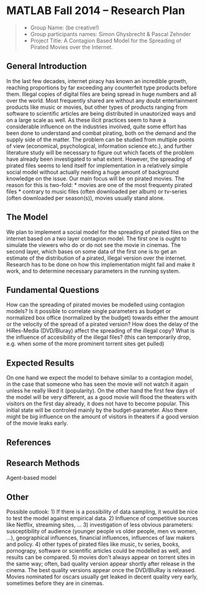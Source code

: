 # MATLAB Fall 2014 – Research Plan 

> * Group Name: (be creative!)
> * Group participants names: Simon Ghysbrecht & Pascal Zehnder
> * Project Title: A Contagion Based Model for the Spreading of Pirated Movies over the Internet.

## General Introduction

In the last few decades, internet piracy has known an incredible growth, reaching proportions by far exceeding any counterfeit type products before them. Illegal copies of digital files are being spread in huge numbers and all over the world. Most frequently shared are without any doubt entertainment products like music or movies, but other types of products ranging from software to scientific articles are being distributed in unautorized ways and on a large scale as well. As these ilicit practices seem to have a considerable influence on the industries involved, quite some effort has been done to understand and combat pirating, both on the demand and the supply side of the matter. The problem can be studied from multiple points of view (economical, psychological, information science etc.), and further literature study will be necessary to figure out which facets of the problem have already been investigated to what extent. However, the spreading of pirated files seems to lend itself for implementation in a relatively simple social model without actually needing a huge amount of background knowledge on the issue. Our main focus will be on pirated movies. The reason for this is two-fold:
 		* movies are one of the most frequenty pirated files
		* contrary to music files (often downloaded per album) or tv-series (often downloaded per season(s)), movies usually stand alone.


## The Model

We plan to implement a social model for the spreading of pirated files on the internet based on a two layer contagion model. The first one is ought to simulate the viewers who do or do not see the movie in cinemas. The second layer, which bases on some data of the first one is to get an estimate of the distribution of a pirated, illegal version over the internet.
Research has to be done on how this implementation might fail and make it work, and to determine necessary parameters in the running system.

## Fundamental Questions

How can the spreading of pirated movies be modelled using contagion models?
Is it possible to correlate single parameters as budget or normalized box office (normalized by the budget) towards either the amount or the velocity of the spread of a pirated version?
How does the delay of the HiRes-Media (DVD/Bluray) affect the spreading of the illegal copy?
What is the influence of accesibility of the illegal files? (this can temporarily drop, e.g. when some of 
the more prominent torrent sites get pulled)


## Expected Results

On one hand we expect the model to behave similar to a contagion model, in the case that someone who has seen the movie will not watch it again unless he really liked it (popularity). On the other hand the first few days of the model will be very different, as a good movie will flood the theaters with visitors on the first day already, it does not have to become popular. This initial state will be controled mainly by the budget-parameter.
Also there might be big influence on the amount of visitors in theaters if a good version of the movie leaks early.

## References 




## Research Methods

Agent-based model


## Other

Possible outlook: 1) If there is a possibility of data sampling, it would be nice to test the model against empirical data. 2) Influence of competitive sources like Netflix, streaming sites, ... 3) investigation of less obvious parameters: susceptibility of audience (younger people vs older people, men vs women, ...), geographical influences, financial influences, influences of law makers and policy. 4) other types of pirated files like music, tv series, books, pornograpy, software or scientific articles could be modelled as well, and results can be compared. 5) movies don't always appear on torrent sites in the same way; often, bad quality version appear shortly after release in the cinema. The best quality versions appear once the DVD/BluRay is released. Movies nominated for oscars usually get leaked in decent quality very 	early, sometimes before they are in cinemas.
